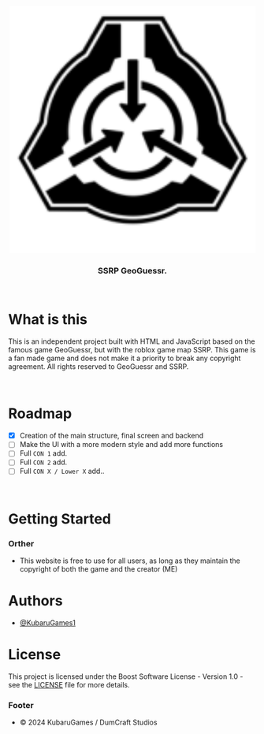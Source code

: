 <div align="center">
  <img alt="SSRP logo" src="imagenes/logo.png" width="500">

  ### SSRP GeoGuessr.</div>

&nbsp;

# What is this 
This is an independent project built with HTML and JavaScript based on the famous game GeoGuessr, but with the roblox game map SSRP. This game is a fan made game and does not make it a priority to break any copyright agreement. All rights reserved to GeoGuessr and SSRP.

&nbsp;

# Roadmap
- [x] Creation of the main structure, final screen and backend
- [ ] Make the UI with a more modern style and add more functions
- [ ] Full `CON 1` add.
- [ ] Full `CON 2` add.
- [ ] Full `CON X / Lower X` add..

&nbsp;

# Getting Started

### Orther
- This website is free to use for all users, as long as they maintain the copyright of both the game and the creator (ME)


# Authors
* [@KubaruGames1](https://github.com/KubaruGames1)

# License
This project is licensed under the Boost Software License - Version 1.0 - see the [LICENSE](LICENSE) file for more details.

### Footer
- © 2024 KubaruGames / DumCraft Studios
